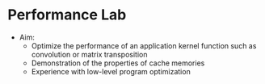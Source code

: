 # Performance Lab
- Aim:
    - Optimize the performance of an application kernel function such as convolution or matrix transposition
    - Demonstration of the properties of cache memories
    - Experience with low-level program optimization